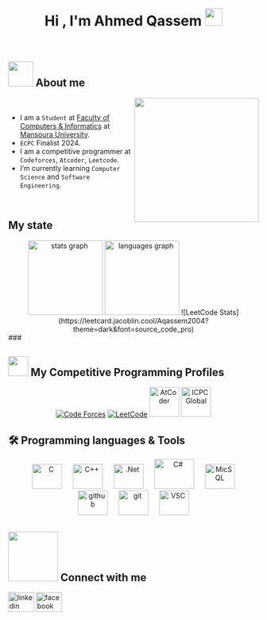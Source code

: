 <h1 align="center">Hi , I'm Ahmed Qassem <img src="https://media.giphy.com/media/hvRJCLFzcasrR4ia7z/giphy.gif" width="35"></h1>

<br>
	
## <picture><img src = "https://github.com/7oSkaaa/7oSkaaa/blob/main/Images/about_me.gif?raw=true" width = 50px></picture> About me
<picture> <img align="right" src="https://github.com/7oSkaaa/7oSkaaa/blob/main/Images/Right_Side.gif?raw=true" width = 250px></picture>
<br>
-  I am a `Student` at [Faculty of Computers & Informatics](https://csifac.mans.edu.eg/) at [Mansoura University](https://www.mans.edu.eg/en/).
-  `ECPC` Finalist 2024.
-  I am a competitive programmer at `Codeforces`, `Atcoder`, `Leetcode`.
-  I’m currently learning `Computer Science` and `Software Engineering`.
<!-- :thinking: I’m currently open for a new `job opportunity`, this is [MY RESUME]().-->
<br>

## My state
<div align="center">
  <img src="https://github-readme-stats.vercel.app/api?username=aqassem2004&hide_title=false&hide_rank=false&show_icons=true&include_all_commits=true&count_private=true&disable_animations=false&theme=dracula&locale=en&hide_border=false&order=1" height="150" alt="stats graph"  />
  <img src="https://github-readme-stats.vercel.app/api/top-langs?username=aqassem2004&locale=en&hide_title=false&layout=compact&card_width=320&langs_count=5&theme=dracula&hide_border=false&order=2" height="150" alt="languages graph"  />
![LeetCode Stats](https://leetcard.jacoblin.cool/Aqassem2004?theme=dark&font=source_code_pro)
</div>
###

## <picture> <img src="https://github.com/7oSkaaa/7oSkaaa/blob/main/Images/competitive_programming_profile.png?raw=true" width=40> </picture> My Competitive Programming Profiles

<p align="center">
  <a href="https://codeforces.com/profile/AhmedQassem_"><img src="https://img.icons8.com/external-tal-revivo-shadow-tal-revivo/50/000000/external-codeforces-programming-competitions-and-contests-programming-community-logo-shadow-tal-revivo.png" alt="Code Forces"/></a>
	<a href="https://leetcode.com/u/Aqassem2004/"><img src="https://img.icons8.com/external-tal-revivo-shadow-tal-revivo/50/000000/external-level-up-your-coding-skills-and-quickly-land-a-job-logo-shadow-tal-revivo.png" alt="LeetCode"/></a>
	<a href="https://atcoder.jp/users/AhmedQassem"><img src="https://i.ibb.co/Q9WSjDB/logo.png" alt="AtCoder" width = 60px/></a>
	<a href="https://icpc.global/private/profile/1137418"><img src="https://i.ibb.co/6J0r7rW/Daco-5610880.png" alt="ICPC Global" width = 60px /></a>
</p>


## 🛠️ Programming languages & Tools

<p align="center"> 
  &emsp; 
    <img alt="C" src="https://raw.githubusercontent.com/marwin1991/profile-technology-icons/refs/heads/main/icons/c.png"  alt="adam pithewan" height="50" width="60" >
  &emsp;
    <img alt="C++" src="https://raw.githubusercontent.com/marwin1991/profile-technology-icons/refs/heads/main/icons/c++.png "  alt="adam pithewan" height="50" width="60" >
  &emsp;
     <img alt=".Net" src="https://raw.githubusercontent.com/marwin1991/profile-technology-icons/refs/heads/main/icons/_net_core.png"  alt="adam pithewan" height="50" width="60" >
  &emsp;
    <img alt="C#" src="https://upload.wikimedia.org/wikipedia/commons/b/bd/Logo_C_sharp.svg"  alt="adam pithewan" height="60" width="80" >
    &emsp;
    <img alt="MicSQL" src="https://raw.githubusercontent.com/marwin1991/profile-technology-icons/refs/heads/main/icons/mssql.png"  alt="adam pithewan" height="50" width="60" >
    &emsp;
    <img alt="github" src="https://raw.githubusercontent.com/marwin1991/profile-technology-icons/refs/heads/main/icons/github.png"  alt="adam pithewan" height="50" width="60" >
    &emsp;
    <img alt="git" src="https://raw.githubusercontent.com/marwin1991/profile-technology-icons/refs/heads/main/icons/git.png"  alt="adam pithewan" height="50" width="60" >
&emsp;
    <img alt="VSC" src="https://raw.githubusercontent.com/marwin1991/profile-technology-icons/refs/heads/main/icons/visual_studio_code.png"  alt="adam pithewan" height="50" width="60" >
</p>

	
## <picture> <img src="https://github.com/7oSkaaa/7oSkaaa/blob/main/Images/Connect-with-me.gif?raw=true" width="100px"> </picture> Connect with me

<div align="left">
  <a href="https://www.linkedin.com/in/a-qassem/" target="blank"><img src="https://raw.githubusercontent.com/maurodesouza/profile-readme-generator/master/src/assets/icons/social/linkedin/default.svg" width="52" height="40" alt="linkedin logo"  /></a>
  <a href="https://www.facebook.com/profile.php?id=100012635899101" target="blank"><img src="https://raw.githubusercontent.com/maurodesouza/profile-readme-generator/master/src/assets/icons/social/facebook/default.svg" width="52" height="40" alt="facebook logo"  /></a>
</div>


<br>
